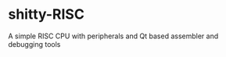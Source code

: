 shitty-RISC
===========

A simple RISC CPU with peripherals and Qt based assembler and debugging tools 
